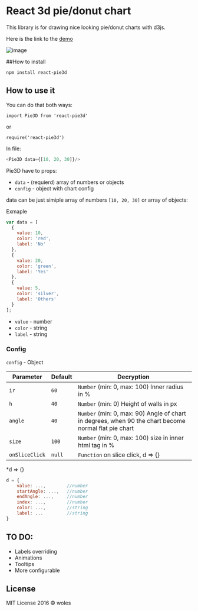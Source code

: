 # React 3d pie/donut chart

This library is for drawing nice looking pie/donut charts with d3js.

Here is the link to the [demo](http://react-pie3d.pev.pl)

![image][1]  

[1]: ./img/img.png

##How to install 

`npm install react-pie3d`

## How to use it

You can do that both ways:

`import Pie3D from 'react-pie3d'`

or 

`require('react-pie3d')`

In file: 

```js
<Pie3D data={[10, 20, 30]}/>
```

Pie3D have to props:
* `data` - (requierd) array of numbers or objects
* `config` - object with chart config

data can be just simiple array of numbers `[10, 20, 30]` or array of objects:

Exmaple

```js
var data = [
  {
    value: 10,
    color: 'red',
    label: 'No'
  },
  {
    value: 20,
    color: 'green',
    label: 'Yes'
  },
  {
    value: 5,
    color: 'silver',
    label: 'Others'
  }
];
```

* `value` - number
* `color` - string
* `label` - string


### Config

`config` - Object

| Parameter          | Default | Decryption                                           |
|-------------------|---------|---------------------------------------------|
|`ir`               | `60`       |`Number` (min: 0, max: 100) Inner radius in %      |
|`h`            | `40`     |`Number` (min: 0) Height of walls in px               |
|`angle`          | `40`      |`Number` (min: 0, max: 90) Angle of chart in degrees, when 90 the chart become normal flat pie chart |
|`size`             | `100`     |`Number` (min: 0, max: 100) size in inner html tag in % |
|`onSliceClick`  | `null`      | `Function` on slice click, d => {} |

*d => {}
```js
d = {
	value: ...,        //number
    startAngle: ...,   //number
    endAngle: ...,     //number
    index: ...,        //number
    color: ...,   	   //string
    label: ...		   //string
}
```


## TO DO: 

* Labels overriding
* Animations
* Tooltips
* More configurable

## License

MIT License 2016 © woles
